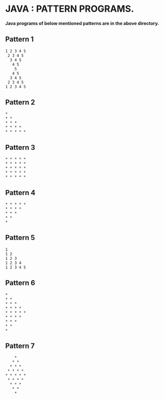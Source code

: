 # JAVA : PATTERN PROGRAMS.

#### Java programs of below mentioned patterns are in the above directory.

## Pattern 1

```
1 2 3 4 5
 2 3 4 5
  3 4 5
   4 5
    5
   4 5
  3 4 5
 2 3 4 5
1 2 3 4 5
```
## Pattern 2
```
* 
* *
* * *
* * * *
* * * * *
```
## Pattern 3
```
* * * * * 
* * * * * 
* * * * * 
* * * * * 
* * * * * 
```
## Pattern 4
```
* * * * * 
* * * *
* * *
* *
*
```
## Pattern 5
```
1 
1 2       
1 2 3     
1 2 3 4   
1 2 3 4 5
```
## Pattern 6
```
* 
* *
* * *
* * * *
* * * * *
* * * *
* * *
* *
*
```
## Pattern 7
```
    * 
   * *
  * * *
 * * * *
* * * * *
 * * * *
  * * *
   * *
    *
```